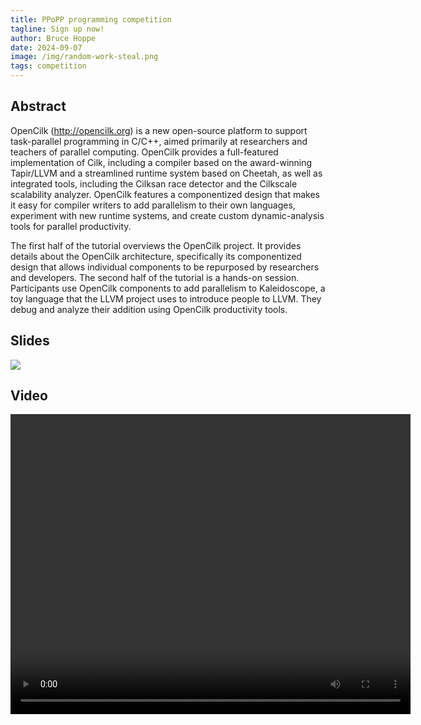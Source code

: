 ```yaml
---
title: PPoPP programming competition
tagline: Sign up now!
author: Bruce Hoppe
date: 2024-09-07
image: /img/random-work-steal.png
tags: competition
---
```


## Abstract

OpenCilk (http://opencilk.org) is a new open-source platform to support task-parallel programming in C/C++, aimed primarily at researchers and teachers of parallel computing. OpenCilk provides a full-featured implementation of Cilk, including a compiler based on the award-winning Tapir/LLVM and a streamlined runtime system based on Cheetah, as well as integrated tools, including the Cilksan race detector and the Cilkscale scalability analyzer. OpenCilk features a componentized design that makes it easy for compiler writers to add parallelism to their own languages, experiment with new runtime systems, and create custom dynamic-analysis tools for parallel productivity.

The first half of the tutorial overviews the OpenCilk project. It provides details about the OpenCilk architecture, specifically its componentized design that allows individual components to be repurposed by researchers and developers. The second half of the tutorial is a hands-on session. Participants use OpenCilk components to add parallelism to Kaleidoscope, a toy language that the LLVM project uses to introduce people to LLVM. They debug and analyze their addition using OpenCilk productivity tools.

## Slides

[![](/img/opencilk-pact-2021.png)](/img/opencilk-pact-2021.pdf)

## Video

 <video width="640" height="480" controls>
  <source src="https://people.csail.mit.edu/dcurtis/cilk/pact21/zoom_1.mp4" type="video/mp4">
Your browser does not support the video tag.
</video> 
